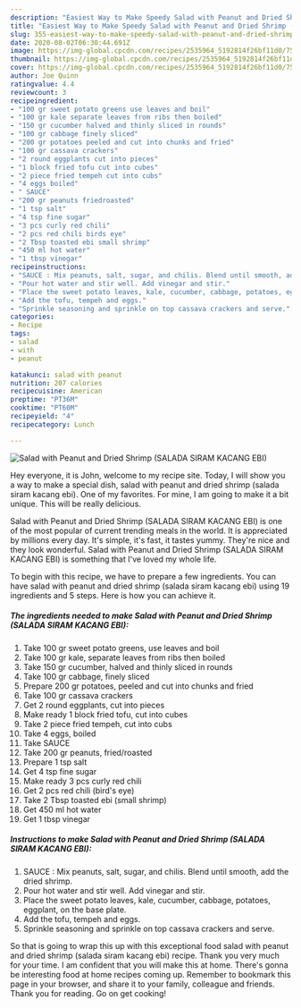 ```yaml
---
description: "Easiest Way to Make Speedy Salad with Peanut and Dried Shrimp (SALADA SIRAM KACANG EBI)"
title: "Easiest Way to Make Speedy Salad with Peanut and Dried Shrimp (SALADA SIRAM KACANG EBI)"
slug: 355-easiest-way-to-make-speedy-salad-with-peanut-and-dried-shrimp-salada-siram-kacang-ebi
date: 2020-08-02T06:30:44.691Z
image: https://img-global.cpcdn.com/recipes/2535964_5192814f26bf11d0/751x532cq70/salad-with-peanut-and-dried-shrimp-salada-siram-kacang-ebi-recipe-main-photo.jpg
thumbnail: https://img-global.cpcdn.com/recipes/2535964_5192814f26bf11d0/751x532cq70/salad-with-peanut-and-dried-shrimp-salada-siram-kacang-ebi-recipe-main-photo.jpg
cover: https://img-global.cpcdn.com/recipes/2535964_5192814f26bf11d0/751x532cq70/salad-with-peanut-and-dried-shrimp-salada-siram-kacang-ebi-recipe-main-photo.jpg
author: Joe Quinn
ratingvalue: 4.4
reviewcount: 3
recipeingredient:
- "100 gr sweet potato greens use leaves and boil"
- "100 gr kale separate leaves from ribs then boiled"
- "150 gr cucumber halved and thinly sliced in rounds"
- "100 gr cabbage finely sliced"
- "200 gr potatoes peeled and cut into chunks and fried"
- "100 gr cassava crackers"
- "2 round eggplants cut into pieces"
- "1 block fried tofu cut into cubes"
- "2 piece fried tempeh cut into cubs"
- "4 eggs boiled"
- " SAUCE"
- "200 gr peanuts friedroasted"
- "1 tsp salt"
- "4 tsp fine sugar"
- "3 pcs curly red chili"
- "2 pcs red chili birds eye"
- "2 Tbsp toasted ebi small shrimp"
- "450 ml hot water"
- "1 tbsp vinegar"
recipeinstructions:
- "SAUCE : Mix peanuts, salt, sugar, and chilis. Blend until smooth, add the dried shrimp."
- "Pour hot water and stir well. Add vinegar and stir."
- "Place the sweet potato leaves, kale, cucumber, cabbage, potatoes, eggplant, on the base plate."
- "Add the tofu, tempeh and eggs."
- "Sprinkle seasoning and sprinkle on top cassava crackers and serve."
categories:
- Recipe
tags:
- salad
- with
- peanut

katakunci: salad with peanut 
nutrition: 207 calories
recipecuisine: American
preptime: "PT36M"
cooktime: "PT60M"
recipeyield: "4"
recipecategory: Lunch

---
```



![Salad with Peanut and Dried Shrimp (SALADA SIRAM KACANG EBI)](https://img-global.cpcdn.com/recipes/2535964_5192814f26bf11d0/751x532cq70/salad-with-peanut-and-dried-shrimp-salada-siram-kacang-ebi-recipe-main-photo.jpg)

Hey everyone, it is John, welcome to my recipe site. Today, I will show you a way to make a special dish, salad with peanut and dried shrimp (salada siram kacang ebi). One of my favorites. For mine, I am going to make it a bit unique. This will be really delicious.

Salad with Peanut and Dried Shrimp (SALADA SIRAM KACANG EBI) is one of the most popular of current trending meals in the world. It is appreciated by millions every day. It's simple, it's fast, it tastes yummy. They're nice and they look wonderful. Salad with Peanut and Dried Shrimp (SALADA SIRAM KACANG EBI) is something that I've loved my whole life.




To begin with this recipe, we have to prepare a few ingredients. You can have salad with peanut and dried shrimp (salada siram kacang ebi) using 19 ingredients and 5 steps. Here is how you can achieve it.

<!--inarticleads1-->

##### The ingredients needed to make Salad with Peanut and Dried Shrimp (SALADA SIRAM KACANG EBI):

1. Take 100 gr sweet potato greens, use leaves and boil
1. Take 100 gr kale, separate leaves from ribs then boiled
1. Take 150 gr cucumber, halved and thinly sliced in rounds
1. Take 100 gr cabbage, finely sliced
1. Prepare 200 gr potatoes, peeled and cut into chunks and fried
1. Take 100 gr cassava crackers
1. Get 2 round eggplants, cut into pieces
1. Make ready 1 block fried tofu, cut into cubes
1. Take 2 piece fried tempeh, cut into cubs
1. Take 4 eggs, boiled
1. Take  SAUCE
1. Take 200 gr peanuts, fried/roasted
1. Prepare 1 tsp salt
1. Get 4 tsp fine sugar
1. Make ready 3 pcs curly red chili
1. Get 2 pcs red chili (bird&#39;s eye)
1. Take 2 Tbsp toasted ebi (small shrimp)
1. Get 450 ml hot water
1. Get 1 tbsp vinegar




<!--inarticleads2-->

##### Instructions to make Salad with Peanut and Dried Shrimp (SALADA SIRAM KACANG EBI):

1. SAUCE : Mix peanuts, salt, sugar, and chilis. Blend until smooth, add the dried shrimp.
1. Pour hot water and stir well. Add vinegar and stir.
1. Place the sweet potato leaves, kale, cucumber, cabbage, potatoes, eggplant, on the base plate.
1. Add the tofu, tempeh and eggs.
1. Sprinkle seasoning and sprinkle on top cassava crackers and serve.




So that is going to wrap this up with this exceptional food salad with peanut and dried shrimp (salada siram kacang ebi) recipe. Thank you very much for your time. I am confident that you will make this at home. There's gonna be interesting food at home recipes coming up. Remember to bookmark this page in your browser, and share it to your family, colleague and friends. Thank you for reading. Go on get cooking!
